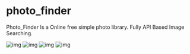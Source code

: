 # photo_finder

Photo_Finder Is a Online free simple photo library.
Fully API Based Image Searching.

![img](https://i.ibb.co/Vw5j7SV/1.png)
![img](https://i.ibb.co/VNDMqbX/2.png)
![img](https://i.ibb.co/9wsMQpX/3.png)
![img](https://i.ibb.co/RSg7LV8/4.png)

